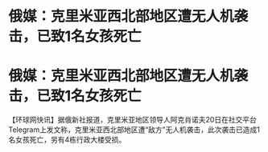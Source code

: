 # 俄媒：克里米亚西北部地区遭无人机袭击，已致1名女孩死亡

# 俄媒：克里米亚西北部地区遭无人机袭击，已致1名女孩死亡

【环球网快讯】据俄新社报道，克里米亚地区领导人阿克肖诺夫20日在社交平台Telegram上发文称，克里米亚西北部地区遭“敌方”无人机袭击，此次袭击已造成1名女孩死亡，另有4栋行政大楼受损。

